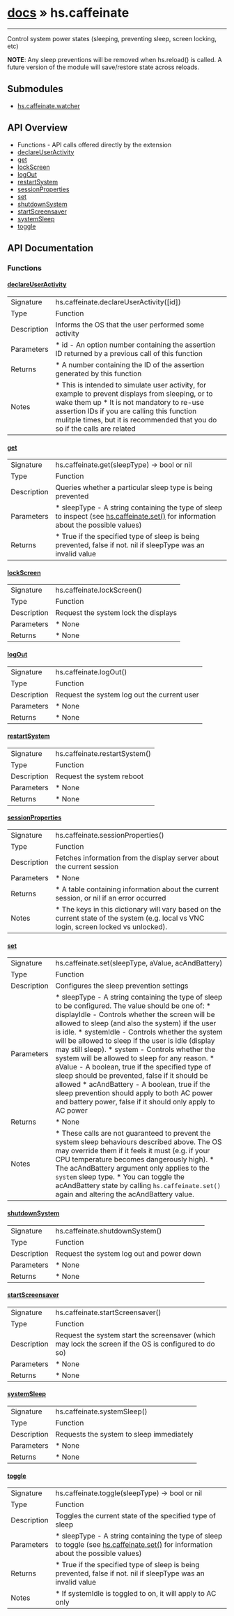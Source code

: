 # [docs](index.md) » hs.caffeinate
---

Control system power states (sleeping, preventing sleep, screen locking, etc)

**NOTE**: Any sleep preventions will be removed when hs.reload() is called. A future version of the module will save/restore state across reloads.

## Submodules
 * [hs.caffeinate.watcher](hs.caffeinate.watcher.md)

## API Overview
* Functions - API calls offered directly by the extension
 * [declareUserActivity](#declareUserActivity)
 * [get](#get)
 * [lockScreen](#lockScreen)
 * [logOut](#logOut)
 * [restartSystem](#restartSystem)
 * [sessionProperties](#sessionProperties)
 * [set](#set)
 * [shutdownSystem](#shutdownSystem)
 * [startScreensaver](#startScreensaver)
 * [systemSleep](#systemSleep)
 * [toggle](#toggle)

## API Documentation
### Functions

#### [declareUserActivity](#declareUserActivity)
|             |                 |
| ------------|-----------------|
| Signature   | hs.caffeinate.declareUserActivity([id])  |
| Type        | Function |
| Description | Informs the OS that the user performed some activity |
| Parameters |  * id - An option number containing the assertion ID returned by a previous call of this function |
| Returns |  * A number containing the ID of the assertion generated by this function |
| Notes |  * This is intended to simulate user activity, for example to prevent displays from sleeping, or to wake them up * It is not mandatory to re-use assertion IDs if you are calling this function mulitple times, but it is recommended that you do so if the calls are related

#### [get](#get)
|             |                 |
| ------------|-----------------|
| Signature   | hs.caffeinate.get(sleepType) -> bool or nil  |
| Type        | Function |
| Description | Queries whether a particular sleep type is being prevented |
| Parameters |  * sleepType - A string containing the type of sleep to inspect (see [hs.caffeinate.set()](#set) for information about the possible values) |
| Returns |  * True if the specified type of sleep is being prevented, false if not. nil if sleepType was an invalid value |


#### [lockScreen](#lockScreen)
|             |                 |
| ------------|-----------------|
| Signature   | hs.caffeinate.lockScreen()  |
| Type        | Function |
| Description | Request the system lock the displays |
| Parameters |  * None |
| Returns |  * None |


#### [logOut](#logOut)
|             |                 |
| ------------|-----------------|
| Signature   | hs.caffeinate.logOut()  |
| Type        | Function |
| Description | Request the system log out the current user |
| Parameters |  * None |
| Returns |  * None |


#### [restartSystem](#restartSystem)
|             |                 |
| ------------|-----------------|
| Signature   | hs.caffeinate.restartSystem()  |
| Type        | Function |
| Description | Request the system reboot |
| Parameters |  * None |
| Returns |  * None |


#### [sessionProperties](#sessionProperties)
|             |                 |
| ------------|-----------------|
| Signature   | hs.caffeinate.sessionProperties()  |
| Type        | Function |
| Description | Fetches information from the display server about the current session |
| Parameters |  * None |
| Returns |  * A table containing information about the current session, or nil if an error occurred |
| Notes |  * The keys in this dictionary will vary based on the current state of the system (e.g. local vs VNC login, screen locked vs unlocked).

#### [set](#set)
|             |                 |
| ------------|-----------------|
| Signature   | hs.caffeinate.set(sleepType, aValue, acAndBattery)  |
| Type        | Function |
| Description | Configures the sleep prevention settings |
| Parameters |  * sleepType - A string containing the type of sleep to be configured. The value should be one of:  * displayIdle - Controls whether the screen will be allowed to sleep (and also the system) if the user is idle.  * systemIdle - Controls whether the system will be allowed to sleep if the user is idle (display may still sleep).  * system - Controls whether the system will be allowed to sleep for any reason. * aValue - A boolean, true if the specified type of sleep should be prevented, false if it should be allowed * acAndBattery - A boolean, true if the sleep prevention should apply to both AC power and battery power, false if it should only apply to AC power |
| Returns |  * None |
| Notes |  * These calls are not guaranteed to prevent the system sleep behaviours described above. The OS may override them if it feels it must (e.g. if your CPU temperature becomes dangerously high). * The acAndBattery argument only applies to the `system` sleep type. * You can toggle the acAndBattery state by calling `hs.caffeinate.set()` again and altering the acAndBattery value.

#### [shutdownSystem](#shutdownSystem)
|             |                 |
| ------------|-----------------|
| Signature   | hs.caffeinate.shutdownSystem()  |
| Type        | Function |
| Description | Request the system log out and power down |
| Parameters |  * None |
| Returns |  * None |


#### [startScreensaver](#startScreensaver)
|             |                 |
| ------------|-----------------|
| Signature   | hs.caffeinate.startScreensaver()  |
| Type        | Function |
| Description | Request the system start the screensaver (which may lock the screen if the OS is configured to do so) |
| Parameters |  * None |
| Returns |  * None |


#### [systemSleep](#systemSleep)
|             |                 |
| ------------|-----------------|
| Signature   | hs.caffeinate.systemSleep()  |
| Type        | Function |
| Description | Requests the system to sleep immediately |
| Parameters |  * None |
| Returns |  * None |


#### [toggle](#toggle)
|             |                 |
| ------------|-----------------|
| Signature   | hs.caffeinate.toggle(sleepType) -> bool or nil  |
| Type        | Function |
| Description | Toggles the current state of the specified type of sleep |
| Parameters |  * sleepType - A string containing the type of sleep to toggle (see [hs.caffeinate.set()](#set) for information about the possible values) |
| Returns |  * True if the specified type of sleep is being prevented, false if not. nil if sleepType was an invalid value |
| Notes |  * If systemIdle is toggled to on, it will apply to AC only |
